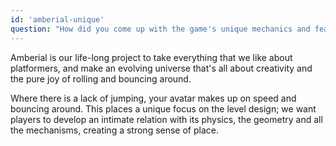 ```yaml
---
id: 'amberial-unique'
question: "How did you come up with the game's unique mechanics and features?"
---
```


Amberial is our life-long project to take everything that we like about platformers, and make an evolving universe that's all about creativity and the pure joy of rolling and bouncing around.

Where there is a lack of jumping, your avatar makes up on speed and bouncing around. This places a unique focus on the level design; we want players to develop an intimate relation with its physics, the geometry and all the mechanisms, creating a strong sense of place.
